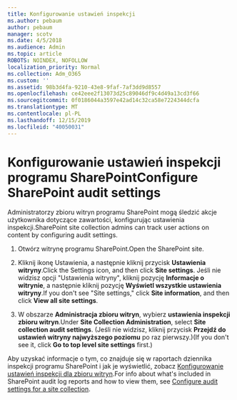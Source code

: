 ```yaml
---
title: Konfigurowanie ustawień inspekcji
ms.author: pebaum
author: pebaum
manager: scotv
ms.date: 4/5/2018
ms.audience: Admin
ms.topic: article
ROBOTS: NOINDEX, NOFOLLOW
localization_priority: Normal
ms.collection: Adm_O365
ms.custom: ''
ms.assetid: 98b3d4fa-9210-43e8-9faf-7af3dd9d8557
ms.openlocfilehash: ce42eee2f13073d25c89046df9c4d49a13cd3f66
ms.sourcegitcommit: 0f0186044a3597e42ad14c32ca58e7224344dcfa
ms.translationtype: MT
ms.contentlocale: pl-PL
ms.lasthandoff: 12/15/2019
ms.locfileid: "40050031"
---
```

# <a name="configure-sharepoint-audit-settings"></a><span data-ttu-id="261d5-102">Konfigurowanie ustawień inspekcji programu SharePoint</span><span class="sxs-lookup"><span data-stu-id="261d5-102">Configure SharePoint audit settings</span></span>

<span data-ttu-id="261d5-103">Administratorzy zbioru witryn programu SharePoint mogą śledzić akcje użytkownika dotyczące zawartości, konfigurując ustawienia inspekcji.</span><span class="sxs-lookup"><span data-stu-id="261d5-103">SharePoint site collection admins can track user actions on content by configuring audit settings.</span></span>
  
1. <span data-ttu-id="261d5-104">Otwórz witrynę programu SharePoint.</span><span class="sxs-lookup"><span data-stu-id="261d5-104">Open the SharePoint site.</span></span>
    
2. <span data-ttu-id="261d5-105">Kliknij ikonę Ustawienia, a następnie kliknij przycisk **Ustawienia witryny**.</span><span class="sxs-lookup"><span data-stu-id="261d5-105">Click the Settings icon, and then click **Site settings**.</span></span> <span data-ttu-id="261d5-106">Jeśli nie widzisz opcji "Ustawienia witryny", kliknij pozycję **Informacje o witrynie**, a następnie kliknij pozycję **Wyświetl wszystkie ustawienia witryny**.</span><span class="sxs-lookup"><span data-stu-id="261d5-106">If you don't see "Site settings," click **Site information**, and then click **View all site settings**.</span></span>
    
3. <span data-ttu-id="261d5-107">W obszarze **Administracja zbioru witryn**, wybierz **ustawienia inspekcji zbioru witryn**.</span><span class="sxs-lookup"><span data-stu-id="261d5-107">Under **Site Collection Administration**, select **Site collection audit settings**.</span></span> <span data-ttu-id="261d5-108">(Jeśli nie widzisz, kliknij przycisk **Przejdź do ustawień witryny najwyższego poziomu** po raz pierwszy.)</span><span class="sxs-lookup"><span data-stu-id="261d5-108">(If you don't see it, click **Go to top level site settings** first.)</span></span> 
    
<span data-ttu-id="261d5-109">Aby uzyskać informacje o tym, co znajduje się w raportach dziennika inspekcji programu SharePoint i jak je wyświetlić, zobacz [Konfigurowanie ustawień inspekcji dla zbioru witryn](https://go.microsoft.com/fwlink/?linkid=404050).</span><span class="sxs-lookup"><span data-stu-id="261d5-109">For info about what's included in SharePoint audit log reports and how to view them, see [Configure audit settings for a site collection](https://go.microsoft.com/fwlink/?linkid=404050).</span></span>
  

